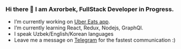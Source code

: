 ### Hi there 👋 I am Axrorbek, FullStack Developer in Progress.

- I’m currently working on [Uber Eats app](https://apps.apple.com/us/app/uber-eats-food-delivery/id1058959277).
- I’m currently learning React, Redux, Nodejs, GraphQl.
- I speak Uzbek/English/Korean languages
- Leave me a message on [Telegram](t.me/akhrrbk) for the fastest communication :)
